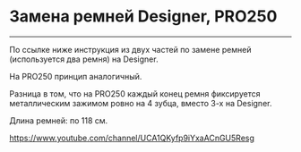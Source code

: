 # Замена ремней Designer, PRO250
---

По ссылке ниже инструкция из двух частей по замене ремней (используется два ремня) на Designer.

На PRO250 принцип аналогичный.

Разница в том, что на PRO250 каждый конец ремня фиксируется металлическим зажимом ровно на 4 зубца, вместо 3-х на Designer.

Длина ремней: по 118 см.


https://www.youtube.com/channel/UCA1QKyfp9iYxaACnGU5Resg